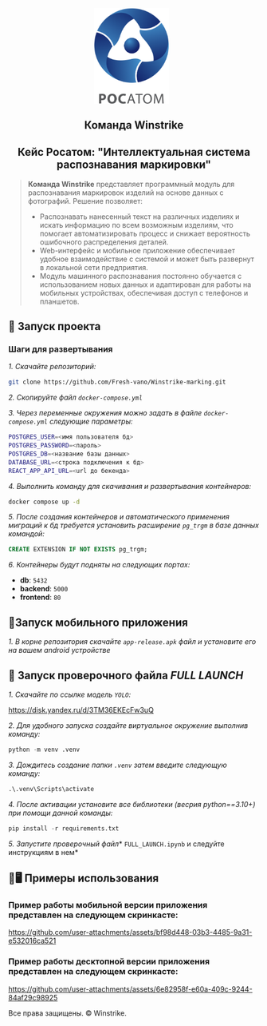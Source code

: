 <p align="center">
    <img src="./logo.png" alt="Логотип проекта" width="150" style="display: inline-block; vertical-align: middle; margin-right: 10px;"/>  <br/>
     <H2 align="center">Команда Winstrike</H2> 
    <H2 align="center">Кейс Росатом: "Интеллектуальная система распознавания маркировки"</H2> 
</p>

> **Команда Winstrike** представляет программный модуль для распознавания маркировок изделий на основе данных с фотографий. Решение позволяет:
> - Распознавать нанесенный текст на различных изделиях и искать информацию по всем возможным изделиям, что помогает автоматизировать процесс и снижает вероятность ошибочного распределения деталей.
> - Web-интерфейс и мобильное приложение обеспечивает удобное взаимодействие с системой и может быть развернут в локальной сети предприятия.
> - Модуль машинного распознавания постоянно обучается с использованием новых данных и адаптирован для работы на мобильных устройствах, обеспечивая доступ с телефонов и планшетов.

## 🚀 Запуск проекта

### Шаги для развертывания

*1. Скачайте репозиторий:*

```bash
git clone https://github.com/Fresh-vano/Winstrike-marking.git
```

*2. Скопируйте файл `docker-compose.yml`*

*3. Через переменные окружения можно задать в файле `docker-compose.yml` следующие параметры:*

```bash
POSTGRES_USER=<имя пользователя бд>
POSTGRES_PASSWORD=<пароль>
POSTGRES_DB=<название базы данных>
DATABASE_URL=<строка подключения к бд>
REACT_APP_API_URL=<url до бекенда>
```

*4. Выполнить команду для скачивания и развертывания контейнеров:*
```cmd
docker compose up -d
```

*5. После создания контейнеров и автоматического применения миграций к бд требуется установить расширение `pg_trgm` в базе данных командой:*
``` sql
CREATE EXTENSION IF NOT EXISTS pg_trgm;
```
*6. Контейнеры будут подняты на следующих портах:*
- **db**: `5432`
- **backend**: `5000`
- **frontend**: `80`

##  📱Запуск мобильного приложения 

*1. В корне репозитория скачайте `app-release.apk` файл и установите его на вашем android устройстве*

## 🧪 Запуск проверочного файла *FULL LAUNCH*

*1. Скачайте по ссылке модель `YOLO`:*

https://disk.yandex.ru/d/3TM36EKEcFw3uQ

*2. Для удобного запуска создайте виртуальное окружение выполнив команду:*
```python
python -m venv .venv
```
*3. Дождитесь создание папки `.venv` затем введите следующую команду:*
```python
.\.venv\Scripts\activate
```
*4. После активации установите все библиотеки (весрия python==3.10+) при помощи данной команды:*

```python
pip install -r requirements.txt
```
*5. Запустите проверочный файл** `FULL_LAUNCH.ipynb` и следуйте инструкциям в нем*

## 📱🖥️ Примеры использования

### Пример работы мобильной версии приложения представлен на следующем скринкасте:

https://github.com/user-attachments/assets/bf98d448-03b3-4485-9a31-e532016ca521

### Пример работы десктопной версии приложения представлен на следующем скринкасте:


https://github.com/user-attachments/assets/6e82958f-e60a-409c-9244-84af29c98925



Все права защищены. &copy; Winstrike.
